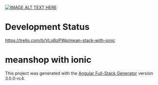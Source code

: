 [![IMAGE ALT TEXT HERE](https://firebasestorage.googleapis.com/v0/b/tarot-11d8e.appspot.com/o/video_preview.png?alt=media&token=4b964612-7bdf-4f3f-86f5-afd378515553)](https://youtu.be/5Ku4zMrNFu8)

# Development Status
https://trello.com/b/VLoBzPWp/mean-stack-with-ionic

# meanshop with ionic

This project was generated with the [Angular Full-Stack Generator](https://github.com/DaftMonk/generator-angular-fullstack) version 3.0.0-rc4.

<!--
## Getting Started -->
<!--
### Prerequisites

- [Git](https://git-scm.com/)
- [Node.js and NPM](nodejs.org) >= v0.12.0
- [Bower](bower.io) (`npm install --global bower`)
- [Ruby](https://www.ruby-lang.org) and then `gem install sass`
- [Grunt](http://gruntjs.com/) (`npm install --global grunt-cli`)
- [MongoDB](https://www.mongodb.org/) - Keep a running daemon with `mongod`

### Developing

1. Run `npm install` to install server dependencies.

2. Run `bower install` to install front-end dependencies.

3. Run `mongod` in a separate shell to keep an instance of the MongoDB Daemon running

4. Run `grunt serve` to start the development server. It should automatically open the client in your browser when ready.

## Build & development

Run `grunt build` for building and `grunt serve` for preview.

## Testing

Running `npm test` will run the unit tests with karma. -->
